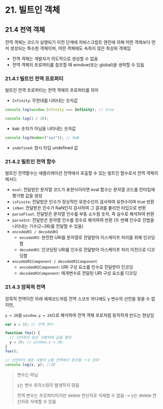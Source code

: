 # 21. 빌트인 객체

## 21.4 전역 객체

전역 객체는 코드가 실행되기 이전 단계에 자바스크립트 엔진에 의해 어떤 객체보다 먼저 생성되는 특수한 객체이며, 어떤 객체에도 속하지 않은 최상위 객체임

- 전역 객체는 개발자가 의도적으로 생성할 수 없음
- 전역 객체의 프로퍼티를 참조할 때 window(또는 global)을 생략할 수 있음

### 21.4.1 빌트인 전역 프로퍼티

빌트인 전역 프로퍼티는 전역 객체의 프로퍼티를 의미

- `Infinity`: 무한대를 나타내는 숫자값

```js
console.log(window.Infinity === Infinity); // true

console.log(3 / 10);
```

- `NaN`: 숫자가 아님을 나타내는 숫자값

```js
console.log(Number("xyz")); // NaN
```

- `undefined`: 원시 타입 undefined 값

### 21.4.2 빌트인 전역 함수

빌트인 전역함수는 애플리케이션 전역에서 호출할 수 있는 빌트인 함수로서 전역 객체의 메서드

- `eval`: 전달받은 문자열 코드가 표현식이라면 eval 함수는 문자열 코드를 런타임에 평가형 값을 생성
- `isFinite`: 전달받은 인수가 정상적인 유한수인지 검사하여 유한수이며 true 반환
- `isNan`: 전달받은 인수가 NaN인지 검사하여 그 결과를 불리언 타입으로 반환
- `parseFloat`: 전달받은 문자열 인수를 부동 소수점 숫자, 즉 실수로 해석하여 반환
- `parseInt`: 전달받은 문자열 인수를 정수로 해석하여 반환 (두 번째 인수로 진법을 나타내는 기수(2~36)를 전달할 수 있음)
- `encodeURI / decodeURI`
  - `encodeURI`: 완전한 URI를 문자열로 전달받아 이스케이프 처리를 위해 인코딩함
  - `decodeURI`: 인코딩된 URI를 인수로 전달받아 이스케이프 처리 이전으로 디코딩함
- `encodeURIComponent / decodeURIComponent`
  - `encodeURIComponent`: URI 구성 요소를 인수로 전달받아 인코딩
  - `decodeURIComponent`: 매개변수로 전달된 URI 구성 요소를 디코딩

### 21.4.3 암묵적 전역

암묵적 전역이란 아래 예제코드처럼 전역 스코프 어디에도 y 변수의 선언을 찾을 수 없지만,

`y = 20`을 `window.y = 20`으로 해석하여 전역 객체 프로처럼 동작하게 만드는 현상임

```js
var x = 10; // 전역 변수

function foo() {
  // 선언하지 않은 식별자에 값을 할당
  y = 20; // window.y = 20;
}
foo();

// 선언하지 않은 식별자 y를 전역에서 참조할 ㅜ수 있따
console.log(x, y); //20
```

> 변수는 아님
>
> y는 변수 호이스팅이 발생하지 않음
>
> 전역 변수는 프로퍼티이지만 delete 연산자로 삭제할 수 없음 -> y는 delete 연산자로 삭제할 수 있음
